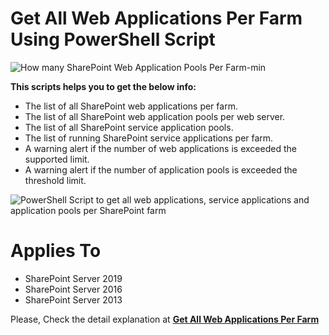 # Get All Web Applications Per Farm Using PowerShell Script

![How many SharePoint Web Application Pools Per Farm-min](https://user-images.githubusercontent.com/49816567/77844218-5eae8d00-71ad-11ea-9bce-3ff29f0fc8a2.png)

**This scripts helps you to get the below info:**

- The list of all SharePoint web applications per farm.
- The list of all SharePoint web application pools per web server.
- The list of all SharePoint service application pools.
- The list of running SharePoint service applications per farm.
- A warning alert if the number of web applications is exceeded the supported limit.
- A warning alert if the number of application pools is exceeded the threshold limit.

![PowerShell Script to get all web applications, service applications and application pools per SharePoint farm](https://i1.wp.com/spgeeks.devoworx.com/wp-content/uploads/2020/03/PowerShell-Script-to-get-all-web-applications-and-application-pools-per-SharePoint-farm.png)


# Applies To

- SharePoint Server 2019
- SharePoint Server 2016
- SharePoint Server 2013

Please, Check the detail explanation at **[Get All Web Applications Per Farm](https://spgeeks.devoworx.com/get-all-web-applications-per-farm)**
